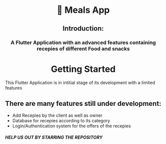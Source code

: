 <h1 align="center" style="border-bottom: none;">🎂 Meals App</h1>

<h2 align="center"> Introduction: </h2>
<h3 align="center">A Flutter Application with an advanced features containing recepies of different Food and snacks </h3>

<h1 align="center"> Getting Started </h1>

This Flutter Application is in intitial stage of its development with a limited features

<h2> There are many features still under development: </h2>

- Add Recepies by the client as well as owner
- Database for recepies according to its category
- Login/Authentication system for the offers of the recepies

<h5> HELP US OUT BY STARRING THE REPOSITORY </h5>
